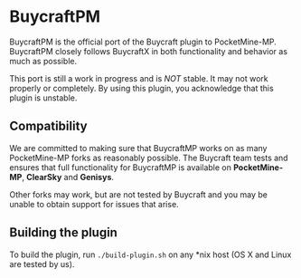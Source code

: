 # BuycraftPM

BuycraftPM is the official port of the Buycraft plugin to PocketMine-MP. BuycraftPM closely follows BuycraftX in both
functionality and behavior as much as possible.

This port is still a work in progress and is *NOT* stable. It may not work properly or completely. By using this plugin,
you acknowledge that this plugin is unstable.

## Compatibility

We are committed to making sure that BuycraftMP works on as many PocketMine-MP forks as reasonably possible. The Buycraft
team tests and ensures that full functionality for BuycraftMP is available on **PocketMine-MP**, **ClearSky** and **Genisys**.

Other forks may work, but are not tested by Buycraft and you may be unable to obtain support for issues that arise.

## Building the plugin

To build the plugin, run `./build-plugin.sh` on any *nix host (OS X and Linux are tested by us).
